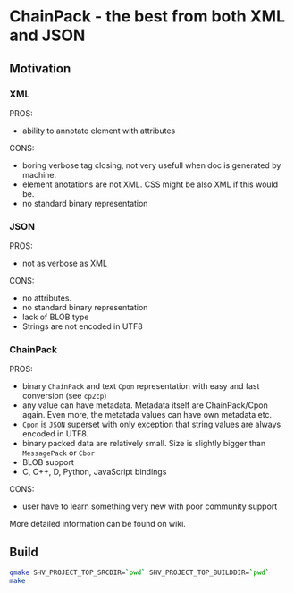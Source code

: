 # ChainPack - the best from both XML and JSON
## Motivation
### XML
PROS:
* ability to annotate element with attributes

CONS:
* boring verbose tag closing, not very usefull when doc is generated by machine.
* element anotations are not XML. CSS might be also XML if this would be.
* no standard binary representation
### JSON
PROS:
* not as verbose as XML

CONS:
* no attributes.
* no standard binary representation
* lack of BLOB type
* Strings are not encoded in UTF8

### ChainPack
PROS:
* binary `ChainPack` and text `Cpon` representation with easy and fast conversion (see `cp2cp`)
* any value can have metadata. Metadata itself are ChainPack/Cpon again. Even more, the metatada values can have own metadata etc.
* `Cpon` is `JSON` superset with only exception that string values are always encoded in UTF8.
* binary packed data are relatively small. Size is slightly bigger than `MessagePack` or `Cbor`
* BLOB support
* C, C++, D, Python, JavaScript bindings

CONS:
* user have to learn something very new with poor community support

More detailed information can be found on wiki.

## Build
```sh
qmake SHV_PROJECT_TOP_SRCDIR=`pwd` SHV_PROJECT_TOP_BUILDDIR=`pwd`
make
```
